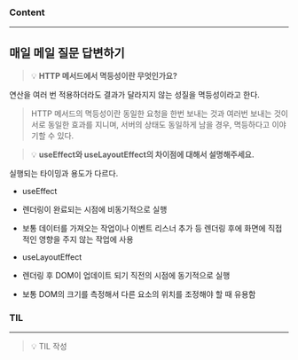

### Content


---


## 매일 메일 질문 답변하기


> 💡 **HTTP 메서드에서 멱등성이란 무엇인가요?**


연산을 여러 번 적용하더라도 결과가 달라지지 않는 성질을 멱등성이라고 한다.


> HTTP 메서드의 멱등성이란 동일한 요청을 한번 보내는 것과 여러번 보내는 것이 서로 동일한 효과를 지니며, 서버의 상태도 동일하게 남을 경우, 멱등하다고 이야기할 수 있다.




> 💡 **useEffect와 useLayoutEffect의 차이점에 대해서 설명해주세요.**


실행되는 타이밍과 용도가 다르다.


- useEffect
- 렌더링이 완료되는 시점에 비동기적으로 실행


- 보통 데이터를 가져오는 작업이나 이벤트 리스너 추가 등 렌더링 후에 화면에 직접적인 영향을 주지 않는 작업에 사용




- useLayoutEffect
- 렌더링 후 DOM이 업데이트 되기 직전의 시점에 동기적으로 실행


- 보통 DOM의 크기를 측정해서 다른 요소의 위치를 조정해야 할 때 유용함






### **TIL**


---




> 💡 TIL 작성



